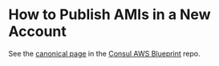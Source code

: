 # How to Publish AMIs in a New Account

See the [canonical page](https://github.com/gruntwork-io/consul-aws-blueprint/blob/master/_ci/publish-amis-in-new-account.md)
in the [Consul AWS Blueprint](https://github.com/gruntwork-io/consul-aws-blueprint) repo.